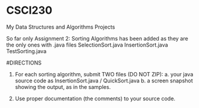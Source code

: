 # CSCI230
My Data Structures and Algorithms Projects

So far only Assignment 2: Sorting Algorithms has been added as they are the only ones with .java files
SelectionSort.java
InsertionSort.java
TestSorting.java

#DIRECTIONS
1. For each sorting algorithm, submit TWO files (DO NOT ZIP): 
 a. your java source code as InsertionSort.java / QuickSort.java
 b. a screen snapshot showing the output, as in the samples. 

2. Use proper documentation (the comments) to your source code. 
